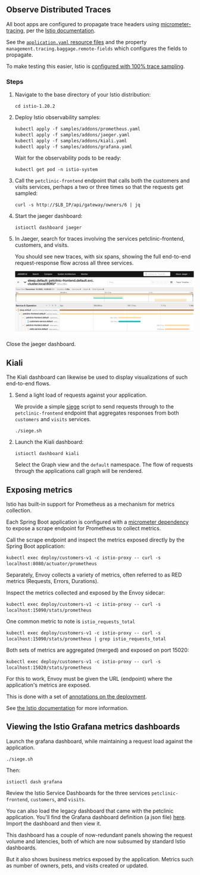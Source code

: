 ## Observe Distributed Traces

All boot apps are configured to propagate trace headers using [micrometer-tracing](https://micrometer.io/docs/tracing), per the [Istio documentation](https://istio.io/latest/docs/tasks/observability/distributed-tracing/overview/#trace-context-propagation).

See the [`application.yaml` resource files](./petclinic-vets-service/src/main/resources/application.yaml#L56) and the property `management.tracing.baggage.remote-fields` which configures the fields to propagate.

To make testing this easier, Istio is [configured with 100% trace sampling](./istio-install-manifest.yaml#L21).

### Steps

1. Navigate to the base directory of your Istio distribution:

    ```shell
    cd istio-1.20.2
    ```

1. Deploy Istio observability samples:

    ```shell
    kubectl apply -f samples/addons/prometheus.yaml
    kubectl apply -f samples/addons/jaeger.yaml
    kubectl apply -f samples/addons/kiali.yaml
    kubectl apply -f samples/addons/grafana.yaml
    ```

   Wait for the observability pods to be ready:

    ```shell
    kubectl get pod -n istio-system
    ```

1. Call the `petclinic-frontend` endpoint that calls both the customers and visits services, perhaps a two or three times so that the requests get sampled:

    ```shell
    curl -s http://$LB_IP/api/gateway/owners/6 | jq
    ```

1. Start the jaeger dashboard:

    ```shell
    istioctl dashboard jaeger
    ```

1. In Jaeger, search for traces involving the services petclinic-frontend, customers, and visits.

   You should see new traces, with six spans, showing the full end-to-end request-response flow across all three services.

   ![Distributed Trace Example](jaeger-screenshot.png)

Close the jaeger dashboard.

## Kiali

The Kiali dashboard can likewise be used to display visualizations of such end-to-end flows.

1. Send a light load of requests against your application.

   We provide a simple [siege](https://www.joedog.org/siege-manual/) script to send requests through to the `petclinic-frontend` endpoint that aggregates responses from both `customers` and `visits` services.

    ```shell
    ./siege.sh
    ```

1. Launch the Kiali dashboard:

    ```shell
    istioctl dashboard kiali
    ```

   Select the Graph view and the `default` namespace.  The flow of requests through the applications call graph will be rendered.

## Exposing metrics

Istio has built-in support for Prometheus as a mechanism for metrics collection.

Each Spring Boot application is configured with a [micrometer dependency](./petclinic-customers-service/pom.xml#L55-L58) to expose a scrape endpoint for Prometheus to collect metrics.

Call the scrape endpoint and inspect the metrics exposed directly by the Spring Boot application:

```shell
kubectl exec deploy/customers-v1 -c istio-proxy -- curl -s localhost:8080/actuator/prometheus
```

Separately, Envoy collects a variety of metrics, often referred to as RED metrics (Requests, Errors, Durations).

Inspect the metrics collected and exposed by the Envoy sidecar:

```shell
kubectl exec deploy/customers-v1 -c istio-proxy -- curl -s localhost:15090/stats/prometheus
```

One common metric to note is `istio_requests_total`

```shell
kubectl exec deploy/customers-v1 -c istio-proxy -- curl -s localhost:15090/stats/prometheus | grep istio_requests_total
```

Both sets of metrics are aggregated (merged) and exposed on port 15020:

```shell
kubectl exec deploy/customers-v1 -c istio-proxy -- curl -s localhost:15020/stats/prometheus
```

For this to work, Envoy must be given the URL (endpoint) where the application's metrics are exposed.

This is done with a set of [annotations on the deployment](./manifests/deploy/customers-service.yaml#L40-L43).

See [the Istio documentation](https://istio.io/latest/docs/ops/integrations/prometheus/#option-1-metrics-merging) for more information.

## Viewing the Istio Grafana metrics dashboards

Launch the grafana dashboard, while maintaining a request load against the application.

```shell
./siege.sh
```

Then:

```shell
istioctl dash grafana
```

Review the Istio Service Dashboards for the three services `petclinic-frontend`, `customers`, and `visits`.

You can also load the legacy dashboard that came with the petclinic application.  You'll find the Grafana dashboard definition (a json file) [here](./grafana-petclinic-dashboard.json).  Import the dashboard and then view it.

This dashboard has a couple of now-redundant panels showing the request volume and latencies, both of which are now subsumed by standard Istio dashboards.

But it also shows business metrics exposed by the application.  Metrics such as number of owners, pets, and visits created or updated.
